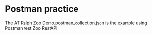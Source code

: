 # Postman practice

The AT Ralph Zoo Demo.postman_collection.json is the example using Postman test Zoo RestAPI